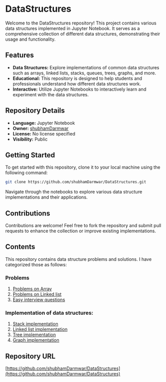 # DataStructures

Welcome to the DataStructures repository! This project contains various data structures implemented in Jupyter Notebook. It serves as a comprehensive collection of different data structures, demonstrating their usage and functionality.

## Features

- **Data Structures:** Explore implementations of common data structures such as arrays, linked lists, stacks, queues, trees, graphs, and more.
- **Educational:** This repository is designed to help students and professionals understand how different data structures work.
- **Interactive:** Utilize Jupyter Notebooks to interactively learn and experiment with the data structures.

## Repository Details

- **Language:** Jupyter Notebook
- **Owner:** [shubhamDarmwar](https://github.com/shubhamDarmwar)
- **License:** No license specified
- **Visibility:** Public

## Getting Started

To get started with this repository, clone it to your local machine using the following command:

```bash
git clone https://github.com/shubhamDarmwar/DataStructures.git
```

Navigate through the notebooks to explore various data structure implementations and their applications.

## Contributions

Contributions are welcome! Feel free to fork the repository and submit pull requests to enhance the collection or improve existing implementations.

## Contents

This repository contains data structure problems and solutions. I have categorized those as follows:

### Problems
1. [Problems on Array](https://github.com/shubhamDarmwar/DataStructures/blob/main/Array.ipynb)
2. [Problems on Linked list](https://github.com/shubhamDarmwar/DataStructures/blob/main/LinkedListProblems.ipynb)
3. [Easy interview questions]()

### Implementation of data structures:
1. [Stack implementation](https://github.com/shubhamDarmwar/DataStructures/blob/main/TreeGraphPrograms/src/Stack.cpp)
2. [Linked list implementation](https://github.com/shubhamDarmwar/DataStructures/blob/main/TreeGraphPrograms/src/LinkedList.cpp)
3. [Tree implementation](https://github.com/shubhamDarmwar/DataStructures/blob/main/TreeGraphPrograms/src/BinaryTree.cpp)
4. [Graph implementation](https://github.com/shubhamDarmwar/DataStructures/blob/main/TreeGraphPrograms/src/Graph.cpp)

## Repository URL

[https://github.com/shubhamDarmwar/DataStructures](https://github.com/shubhamDarmwar/DataStructures)
